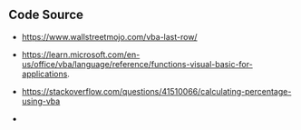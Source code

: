 ## Code Source

* https://www.wallstreetmojo.com/vba-last-row/

* https://learn.microsoft.com/en-us/office/vba/language/reference/functions-visual-basic-for-applications.

* https://stackoverflow.com/questions/41510066/calculating-percentage-using-vba

* 